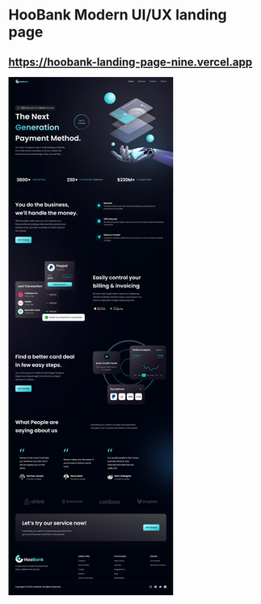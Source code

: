 # HooBank Modern UI/UX landing page

## https://hoobank-landing-page-nine.vercel.app

![HooBank](./screencapture.png)